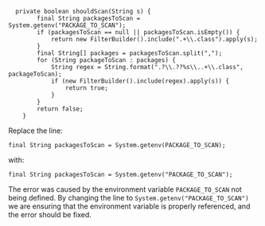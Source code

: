 ```
  private boolean shouldScan(String s) {
        final String packagesToScan = System.getenv("PACKAGE_TO_SCAN");
        if (packagesToScan == null || packagesToScan.isEmpty()) {
            return new FilterBuilder().include(".+\\.class").apply(s);
        }
        final String[] packages = packagesToScan.split(",");
        for (String packageToScan : packages) {
            String regex = String.format(".?\\.??%s\\..+\\.class", packageToScan);
            if (new FilterBuilder().include(regex).apply(s)) {
                return true;
            }
        }
        return false;
    }
```
Replace the line:
```
final String packagesToScan = System.getenv(PACKAGE_TO_SCAN);
```
with:
```
final String packagesToScan = System.getenv("PACKAGE_TO_SCAN");
```
The error was caused by the environment variable `PACKAGE_TO_SCAN` not being defined. By changing the line to `System.getenv("PACKAGE_TO_SCAN")` we are ensuring that the environment variable is properly referenced, and the error should be fixed.